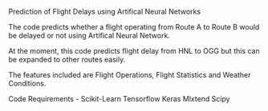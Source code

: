 Prediction of Flight Delays using Artifical Neural Networks

The code predicts whether a flight operating from Route A to Route B would be delayed or not using Artifical Neural Network.

At the moment, this code predicts flight delay from HNL to OGG but this can be expanded to other routes easily.

The features included are Flight Operations, Flight Statistics and Weather Conditions.

Code Requirements -
Scikit-Learn
Tensorflow
Keras
Mlxtend
Scipy
